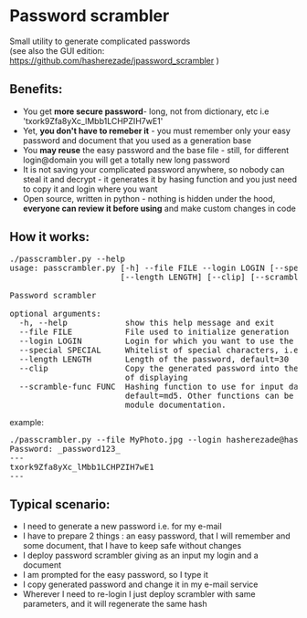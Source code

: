 Password scrambler
==========
Small utility to generate complicated passwords<br/>
(see also the GUI edition: https://github.com/hasherezade/jpassword_scrambler )<br/>

Benefits:
-
+ You get <b>more secure password</b>- long, not from dictionary, etc i.e 'txork9Zfa8yXc_lMbb1LCHPZIH7wE1'<br/>
+ Yet, <b>you don't have to remeber it</b> - you must remember only your easy password and document that you used as a generation base<br/>
+ You <b>may reuse</b> the easy password and the base file - still, for different login@domain you will get a totally new long password
+ It is not saving your complicated password anywhere, so nobody can steal it and decrypt - it generates it by hasing function and you just need to copy it and login where you want<br/>
+ Open source, written in python - nothing is hidden under the hood, <b>everyone can review it before using</b> and make custom changes in code</br>

How it works:
-
<pre>
./passcrambler.py --help
usage: passcrambler.py [-h] --file FILE --login LOGIN [--special SPECIAL]
                       [--length LENGTH] [--clip] [--scramble-func FUNC]

Password scrambler

optional arguments:
  -h, --help            show this help message and exit
  --file FILE           File used to initialize generation
  --login LOGIN         Login for which you want to use the password
  --special SPECIAL     Whitelist of special characters, i.e: '_&#'
  --length LENGTH       Length of the password, default=30
  --clip                Copy the generated password into the clipboard instead
                        of displaying
  --scramble-func FUNC  Hashing function to use for input data scrambling,
                        default=md5. Other functions can be found on hashlib
                        module documentation.
</pre>
example:
<pre>
./passcrambler.py --file MyPhoto.jpg --login hasherezade@hasherezade.net
Password: _password123_
---
txork9Zfa8yXc_lMbb1LCHPZIH7wE1
---
</pre>
Typical scenario:
-
+ I need to generate a new password i.e. for my e-mail
+ I have to prepare 2 things : an easy password, that I will remember and some document, that I have to keep safe without changes
+ I deploy password scrambler giving as an input my login and a document
+ I am prompted for the easy password, so I type it
+ I copy generated password and change it in my e-mail service
+ Wherever I need to re-login I just deploy scrambler with same parameters, and it will regenerate the same hash

